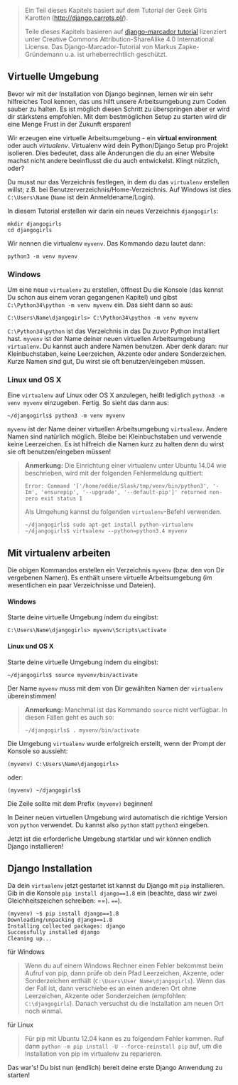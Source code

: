 > Ein Teil dieses Kapitels basiert auf dem Tutorial der Geek Girls Karotten (http://django.carrots.pl/).
> 
> Teile dieses Kapitels basieren auf [django-marcador tutorial](http://django-marcador.keimlink.de/) lizenziert unter Creative Commons Attribution-ShareAlike 4.0 International License. Das Django-Marcador-Tutorial von Markus Zapke-Gründemann u.a. ist urheberrechtlich geschützt.

## Virtuelle Umgebung

Bevor wir mit der Installation von Django beginnen, lernen wir ein sehr hilfreiches Tool kennen, das uns hilft unsere Arbeitsumgebung zum Coden sauber zu halten. Es ist möglich diesen Schritt zu überspringen aber er wird dir stärkstens empfohlen. Mit dem bestmöglichen Setup zu starten wird dir eine Menge Frust in der Zukunft ersparen!

Wir erzeugen eine virtuelle Arbeitsumgebung - ein **virtual environment** oder auch *virtualenv*. Virtualenv wird dein Python/Django Setup pro Projekt isolieren. Dies bedeutet, dass alle Änderungen die du an einer Website machst nicht andere beeinflusst die du auch entwickelst. Klingt nützlich, oder?

Du musst nur das Verzeichnis festlegen, in dem du das `virtualenv` erstellen willst; z.B. bei Benutzerverzeichnis/Home-Verzeichnis. Auf Windows ist dies `C:\Users\Name` (`Name` ist dein Anmeldename/Login).

In diesem Tutorial erstellen wir darin ein neues Verzeichnis `djangogirls`:

    mkdir djangogirls
    cd djangogirls
    

Wir nennen die virtualenv `myvenv`. Das Kommando dazu lautet dann:

    python3 -m venv myvenv
    

### Windows

Um eine neue `virtualenv` zu erstellen, öffnest Du die Konsole (das kennst Du schon aus einem voran gegangenen Kapitel) und gibst `C:\Python34\python -m venv myvenv` ein. Das sieht dann so aus:

    C:\Users\Name\djangogirls> C:\Python34\python -m venv myvenv
    

`C:\Python34\python` ist das Verzeichnis in das Du zuvor Python installiert hast. `myvenv` ist der Name deiner neuen virtuellen Arbeitsumgebung `virtualenv`. Du kannst auch andere Namen benutzen. Aber denk daran: nur Kleinbuchstaben, keine Leerzeichen, Akzente oder andere Sonderzeichen. Kurze Namen sind gut, Du wirst sie oft benutzen/eingeben müssen.

### Linux und OS X

Eine `virtualenv` auf Linux oder OS X anzulegen, heißt lediglich `python3 -m venv myvenv` einzugeben. Fertig. So sieht das dann aus:

    ~/djangogirls$ python3 -m venv myvenv
    

`myvenv` ist der Name deiner virtuellen Arbeitsumgebung `virtualenv`. Andere Namen sind natürlich möglich. Bleibe bei Kleinbuchstaben und verwende keine Leerzeichen. Es ist hilfreich die Namen kurz zu halten denn du wirst sie oft benutzen/eingeben müssen!

> **Anmerkung:** Die Einrichtung einer virtualenv unter Ubuntu 14.04 wie beschrieben, wird mit der folgenden Fehlermeldung quittiert:
> 
>     Error: Command '['/home/eddie/Slask/tmp/venv/bin/python3', '-Im', 'ensurepip', '--upgrade', '--default-pip']' returned non-zero exit status 1
>     
> 
> Als Umgehung kannst du folgenden `virtualenv`-Befehl verwenden.
> 
>     ~/djangogirls$ sudo apt-get install python-virtualenv
>     ~/djangogirls$ virtualenv --python=python3.4 myvenv
>     

## Mit virtualenv arbeiten

Die obigen Kommandos erstellen ein Verzeichnis `myvenv` (bzw. den von Dir vergebenen Namen). Es enthält unsere virtuelle Arbeitsumgebung (im wesentlichen ein paar Verzeichnisse und Dateien).

#### Windows

Starte deine virtuelle Umgebung indem du eingibst:

    C:\Users\Name\djangogirls> myvenv\Scripts\activate
    

#### Linux und OS X

Starte deine virtuelle Umgebung indem du eingibst:

    ~/djangogirls$ source myvenv/bin/activate
    

Der Name `myvenv` muss mit dem von Dir gewählten Namen der `virtualenv` übereinstimmen!

> **Anmerkung:** Manchmal ist das Kommando `source` nicht verfügbar. In diesen Fällen geht es auch so:
> 
>     ~/djangogirls$ . myvenv/bin/activate
>     

Die Umgebung `virtualenv` wurde erfolgreich erstellt, wenn der Prompt der Konsole so aussieht:

    (myvenv) C:\Users\Name\djangogirls>
    

oder:

    (myvenv) ~/djangogirls$
    

Die Zeile sollte mit dem Prefix `(myvenv)` beginnen!

In Deiner neuen virtuellen Umgebung wird automatisch die richtige Version von `python` verwendet. Du kannst also `python` statt `python3` eingeben.

Jetzt ist die erforderliche Umgebung startklar und wir können endlich Django installieren!

## Django Installation

Da dein `virtualenv` jetzt gestartet ist kannst du Django mit `pip` installieren. Gib in die Konsole `pip install django==1.8` ein (beachte, dass wir zwei Gleichheitszeichen schreiben: ==). `==`).

    (myvenv) ~$ pip install django==1.8
    Downloading/unpacking django==1.8
    Installing collected packages: django
    Successfully installed django
    Cleaning up...
    

für Windows

> Wenn du auf einem Windows Rechner einen Fehler bekommst beim Aufruf von pip, dann prüfe ob dein Pfad Leerzeichen, Akzente, oder Sonderzeichen enthält (`C:\Users\User Name\djangogirls`). Wenn das der Fall ist, dann verschiebe es an einen anderen Ort ohne Leerzeichen, Akzente oder Sonderzeichen (empfohlen: `C:\djangogirls`). Danach versuchst du die Installation am neuen Ort noch einmal.

für Linux

> Für pip mit Ubuntu 12.04 kann es zu folgendem Fehler kommen. Ruf dann `python -m pip install -U --force-reinstall pip` auf, um die Installation von pip im virtualenv zu reparieren.

Das war's! Du bist nun (endlich) bereit deine erste Django Anwendung zu starten!